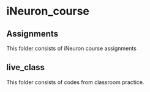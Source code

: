 # iNeuron_course

## Assignments
This folder consists of iNeuron course assignments

## live_class
This folder consists of codes from classroom practice.

